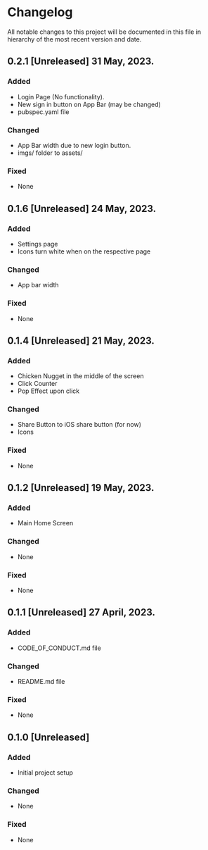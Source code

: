 # Changelog

All notable changes to this project will be documented in this file in hierarchy of the most recent version and date.


## 0.2.1 [Unreleased] 31 May, 2023.

### Added
- Login Page (No functionality).
- New sign in button on App Bar (may be changed)
- pubspec.yaml file

### Changed
- App Bar width due to new login button.
- imgs/ folder to assets/

### Fixed
- None





## 0.1.6 [Unreleased] 24 May, 2023.

### Added
- Settings page
- Icons turn white when on the respective page

### Changed
- App bar width

### Fixed
- None


## 0.1.4 [Unreleased] 21 May, 2023.

### Added
- Chicken Nugget in the middle of the screen
- Click Counter 
- Pop Effect upon click

### Changed
- Share Button to iOS share button (for now)
- Icons

### Fixed
- None


## 0.1.2 [Unreleased] 19 May, 2023.

### Added
- Main Home Screen

### Changed
- None

### Fixed
- None



## 0.1.1 [Unreleased] 27 April, 2023.

### Added
- CODE_OF_CONDUCT.md file 

### Changed
- README.md file

### Fixed
- None




## 0.1.0 [Unreleased]

### Added
- Initial project setup

### Changed
- None

### Fixed
- None

